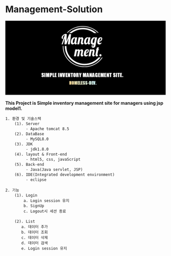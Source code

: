 # Management-Solution

<img src="./management-logo.jpg" />

 **This Project is Simple inventory management site for managers using jsp model1.**
    
    1. 환경 및 기술스택
        (1). Server 
             - Apache tomcat 8.5
        (2). DataBase
             - MySQL8.0
        (3). JDK
             - jdk1.8.0
        (4). layout & Front-end 
             - html5, css, javaScript
        (5). Back-end
             - Java(Java servlet, JSP)             
        (6). IDE(Integrated development environment)
             - eclipse
             
    2. 기능
        (1). Login
            a. Login session 유지
            b. SignUp
            c. Logout시 세션 종료
            
        (2). List
           a. 데이터 추가
           b. 데이터 조회
           c. 데이터 삭제
           d. 데이터 검색
           e. Login session 유지
